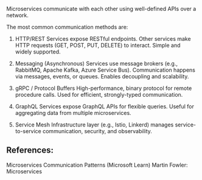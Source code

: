 Microservices communicate with each other using well-defined APIs over a network.

The most common communication methods are:

1. HTTP/REST
   Services expose RESTful endpoints.
   Other services make HTTP requests (GET, POST, PUT, DELETE) to interact.
   Simple and widely supported.

2. Messaging (Asynchronous)
   Services use message brokers (e.g., RabbitMQ, Apache Kafka, Azure Service Bus).
   Communication happens via messages, events, or queues.
   Enables decoupling and scalability.

3. gRPC / Protocol Buffers
   High-performance, binary protocol for remote procedure calls.
   Used for efficient, strongly-typed communication.

4. GraphQL
   Services expose GraphQL APIs for flexible queries.
   Useful for aggregating data from multiple microservices.

5. Service Mesh
   Infrastructure layer (e.g., Istio, Linkerd) manages service-to-service communication, security, and observability.

## References:

Microservices Communication Patterns (Microsoft Learn)
Martin Fowler: Microservices

